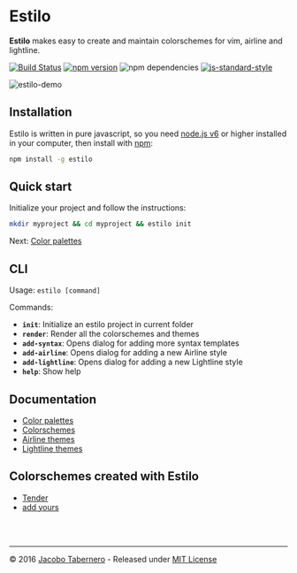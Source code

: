 Estilo
======

**Estilo** makes easy to create and maintain colorschemes for vim, airline and lightline.


[![Build Status](https://travis-ci.org/jacoborus/estilo.svg?branch=master)](https://travis-ci.org/jacoborus/estilo) [![npm version](https://badge.fury.io/js/estilo.svg)](https://www.npmjs.com/package/estilo) ![npm dependencies](https://david-dm.org/jacoborus/estilo.svg) [![js-standard-style](https://img.shields.io/badge/code%20style-standard-brightgreen.svg)](http://standardjs.com/)


![estilo-demo](https://cloud.githubusercontent.com/assets/829859/18419822/ea729490-7863-11e6-8d04-ddb327da68cd.gif)


## Installation

Estilo is written in pure javascript, so you need [node.js v6](https://nodejs.org) or higher installed in your computer, then install with [npm](https://www.npmjs.com/package/estilo):

```sh
npm install -g estilo
```


## Quick start

Initialize your project and follow the instructions:

```sh
mkdir myproject && cd myproject && estilo init
```

Next: [Color palettes](docs/color-palettes.md)


## CLI

Usage: `estilo [command]`

Commands:

- **`init`**: Initialize an estilo project in current folder
- **`render`**: Render all the colorschemes and themes
- **`add-syntax`**: Opens dialog for adding more syntax templates
- **`add-airline`**: Opens dialog for adding a new Airline style
- **`add-lightline`**: Opens dialog for adding a new Lightline style
- **`help`**: Show help


## Documentation

* [Color palettes](docs/color-palettes.md)
* [Colorschemes](docs/colorschemes.md)
* [Airline themes](docs/airline.md)
* [Lightline themes](docs/lightline.md)


## Colorschemes created with Estilo

- [Tender](https://github.com/jacoborus/tender.vim)
- [add yours](https://github.com/jacoborus/estilo/issues/new)


<br><br>

---

© 2016 [Jacobo Tabernero](http://jacoborus.codes) - Released under [MIT License](https://raw.github.com/jacoborus/estilo/master/LICENSE)
